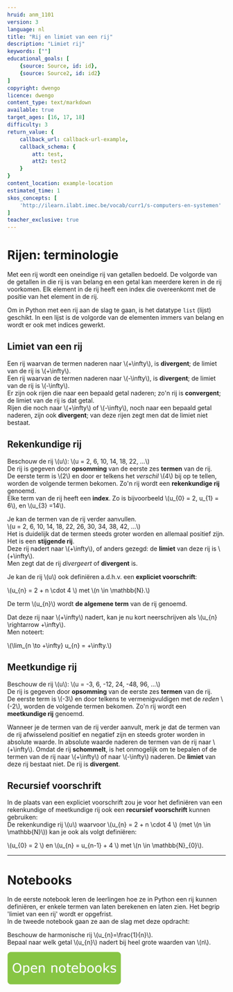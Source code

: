 ```yaml
---
hruid: anm_1101
version: 3
language: nl
title: "Rij en limiet van een rij"
description: "Limiet rij"
keywords: [""]
educational_goals: [
    {source: Source, id: id}, 
    {source: Source2, id: id2}
]
copyright: dwengo
licence: dwengo
content_type: text/markdown
available: true
target_ages: [16, 17, 18]
difficulty: 3
return_value: {
    callback_url: callback-url-example,
    callback_schema: {
        att: test,
        att2: test2
    }
}
content_location: example-location
estimated_time: 1
skos_concepts: [
    'http://ilearn.ilabt.imec.be/vocab/curr1/s-computers-en-systemen'
]
teacher_exclusive: true
---
```

# Rijen: terminologie

Met een rij wordt een oneindige rij van getallen bedoeld. De volgorde van de getallen in die rij is van belang en een getal kan meerdere keren in de rij voorkomen. Elk element in de rij heeft een index die overeenkomt met de positie van het element in de rij.

Om in Python met een rij aan de slag te gaan, is het datatype `list` (lijst) geschikt. In een lijst is de volgorde van de elementen immers van belang en wordt er ook met indices gewerkt. 

## Limiet van een rij

Een rij waarvan de termen naderen naar \\(+\infty\\), is <b>divergent</b>; de limiet van de rij is \\(+\infty\\).<br>Een rij waarvan de termen naderen naar \\(-\infty\\), is <b>divergent</b>; de limiet van de rij is \\(-\infty\\).<br> Er zijn ook rijen die naar een bepaald getal naderen; zo'n rij is <b>convergent</b>; de limiet van de rij is dat getal.<br> Rijen die noch naar \\(+\infty\\) of \\(-\infty\\), noch naar een bepaald getal naderen, zijn ook <b>divergent</b>; van deze rijen zegt men dat de limiet niet bestaat.  


## Rekenkundige rij

Beschouw de rij \\(u\\): \\(u = 2, 6, 10, 14, 18, 22, ...\\)<br>
De rij is gegeven door **opsomming** van de eerste zes **termen** van de rij.<br> De eerste term is \\(2\\) en door er telkens het *verschil* \\(4\\) bij op te tellen, worden de volgende termen bekomen. Zo'n rij wordt een **rekenkundige rij** genoemd. <br>
Elke term van de rij heeft een **index**. Zo is bijvoorbeeld \\(u_{0} = 2, u_{1} = 6\\), en \\(u_{3} =14\\).

Je kan de termen van de rij verder aanvullen.<br>
\\(u = 2, 6, 10, 14, 18, 22, 26, 30, 34, 38, 42, ...\\)<br>
Het is duidelijk dat de termen steeds groter worden en allemaal positief zijn. Het is een **stijgende rij**.<br>
Deze rij nadert naar \\(+\infty\\), of anders gezegd: de **limiet** van deze rij is \\(+\infty\\).<br>
Men zegt dat de rij *divergeert* of **divergent** is.

Je kan de rij \\(u\\) ook definiëren a.d.h.v. een **expliciet voorschrift**: 

\\(u_{n} = 2 + n \cdot 4 \\) met \\(n \in 	\mathbb{N}.\\)


De term \\(u_{n}\\) wordt **de algemene term** van de rij genoemd.

Dat deze rij naar \\(+\infty\\) nadert, kan je nu kort neerschrijven als \\(u_{n} \rightarrow +\infty\\).<br>
Men noteert: 

\\(\lim_{n \to +\infty} u_{n} = +\infty.\\)


## Meetkundige rij

Beschouw de rij \\(u\\): \\(u = -3, 6, -12, 24, -48, 96, ...\\)<br>
De rij is gegeven door **opsomming** van de eerste zes **termen** van de rij.<br> De eerste term is \\(-3\\) en door telkens te vermenigvuldigen met de *reden* \\(-2\\), worden de volgende termen bekomen. Zo'n rij wordt een **meetkundige rij** genoemd.

Wanneer je de termen van de rij verder aanvult, merk je dat de termen van de rij afwisselend positief en negatief zijn en steeds groter worden in absolute waarde. In absolute waarde naderen de termen van de rij naar \\(+\infty\\).  Omdat de rij **schommelt**, is het onmogelijk om te bepalen of de termen van de rij naar \\(+\infty\\) of naar \\(-\infty\\) naderen. De **limiet** van deze rij bestaat niet. De rij is **divergent**.

## Recursief voorschrift

In de plaats van een expliciet voorschrift zou je voor het definiëren van een rekenkundige of meetkundige rij ook een **recursief voorschrift** kunnen gebruiken:<br> De rekenkundige rij \\(u\\) waarvoor \\(u_{n} = 2 + n \cdot 4 \\) (met \\(n \in \mathbb{N}\\)) kan je ook als volgt definiëren: 

\\(u_{0} = 2  \\) en \\(u_{n} = u_{n-1} + 4 \\) met \\(n \in \mathbb{N}_{0}\\).


-----

# Notebooks
In de eerste notebook leren de leerlingen hoe ze in Python een rij kunnen definiëren, er enkele termen van laten berekenen en laten zien. Het begrip 'limiet van een rij' wordt er opgefrist. <br>
In de tweede notebook gaan ze aan de slag met deze opdracht:

Beschouw de harmonische rij \\(u_{n}=\frac{1}{n}\\).<br>
Bepaal naar welk getal \\(u_{n}\\) nadert bij heel grote waarden van \\(n\\).

[![](embed/Knop.png "Knop")](https://kiks.ilabt.imec.be/hub/tmplogin?id=6510 "Limiet van een rij")
